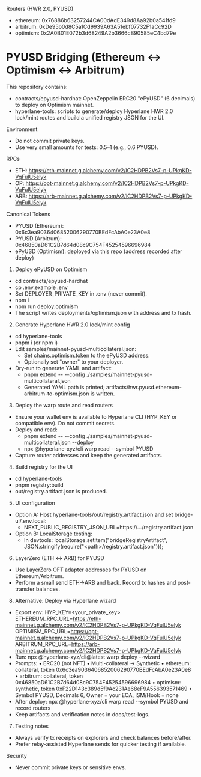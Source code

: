 Routers (HWR 2.0, PYUSD)
- ethereum: 0x76886b63257244CA00dAdE349d8Aa92b0a541fd9
- arbitrum: 0xDe95b0d8C5a1Cd9939A63A51ebf07732F1aCc92D
- optimism: 0x2A0B01E072b3d68249A2b3666cB90585eC4bd79e


# PYUSD Bridging (Ethereum ↔ Optimism ↔ Arbitrum)

This repository contains:
- contracts/epyusd-hardhat: OpenZeppelin ERC20 "ePyUSD" (6 decimals) to deploy on Optimism mainnet.
- hyperlane-tools: scripts to generate/deploy Hyperlane HWR 2.0 lock/mint routes and build a unified registry JSON for the UI.

Environment
- Do not commit private keys.
- Use very small amounts for tests: $0.5–$1 (e.g., 0.6 PYUSD).

RPCs
- ETH: https://eth-mainnet.g.alchemy.com/v2/lC2HDPB2Vs7-p-UPkgKD-VqFulU5elyk
- OP:  https://opt-mainnet.g.alchemy.com/v2/lC2HDPB2Vs7-p-UPkgKD-VqFulU5elyk
- ARB: https://arb-mainnet.g.alchemy.com/v2/lC2HDPB2Vs7-p-UPkgKD-VqFulU5elyk

Canonical Tokens
- PYUSD (Ethereum): 0x6c3ea9036406852006290770BEdFcAbA0e23A0e8
- PYUSD (Arbitrum): 0x46850aD61C2B7d64d08c9C754F45254596696984
- ePyUSD (Optimism): deployed via this repo (address recorded after deploy)

1) Deploy ePyUSD on Optimism
- cd contracts/epyusd-hardhat
- cp .env.example .env
- Set DEPLOYER_PRIVATE_KEY in .env (never commit).
- npm i
- npm run deploy:optimism
- The script writes deployments/optimism.json with address and tx hash.

2) Generate Hyperlane HWR 2.0 lock/mint config
- cd hyperlane-tools
- pnpm i (or npm i)
- Edit samples/mainnet-pyusd-multicollateral.json:
  - Set chains.optimism.token to the ePyUSD address.
  - Optionally set "owner" to your deployer.
- Dry-run to generate YAML and artifact:
  - pnpm extend -- --config ./samples/mainnet-pyusd-multicollateral.json
  - Generated YAML path is printed; artifacts/hwr.pyusd.ethereum-arbitrum-to-optimism.json is written.

3) Deploy the warp route and read routers
- Ensure your wallet env is available to Hyperlane CLI (HYP_KEY or compatible env). Do not commit secrets.
- Deploy and read:
  - pnpm extend -- --config ./samples/mainnet-pyusd-multicollateral.json --deploy
  - npx @hyperlane-xyz/cli warp read --symbol PYUSD
- Capture router addresses and keep the generated artifacts.

4) Build registry for the UI
- cd hyperlane-tools
- pnpm registry:build
- out/registry.artifact.json is produced.

5) UI configuration
- Option A: Host hyperlane-tools/out/registry.artifact.json and set bridge-ui/.env.local:
  - NEXT_PUBLIC_REGISTRY_JSON_URL=https://.../registry.artifact.json
- Option B: LocalStorage testing:
  - In devtools: localStorage.setItem("bridgeRegistryArtifact", JSON.stringify(require("&lt;path&gt;/registry.artifact.json")));

6) LayerZero (ETH ↔ ARB) for PYUSD
- Use LayerZero OFT adapter addresses for PYUSD on Ethereum/Arbitrum.
- Perform a small send ETH→ARB and back. Record tx hashes and post-transfer balances.
8) Alternative: Deploy via Hyperlane wizard
- Export env:
  HYP_KEY=&lt;your_private_key&gt;
  ETHEREUM_RPC_URL=https://eth-mainnet.g.alchemy.com/v2/lC2HDPB2Vs7-p-UPkgKD-VqFulU5elyk
  OPTIMISM_RPC_URL=https://opt-mainnet.g.alchemy.com/v2/lC2HDPB2Vs7-p-UPkgKD-VqFulU5elyk
  ARBITRUM_RPC_URL=https://arb-mainnet.g.alchemy.com/v2/lC2HDPB2Vs7-p-UPkgKD-VqFulU5elyk
- Run: npx @hyperlane-xyz/cli@latest warp deploy --wizard
- Prompts:
  • ERC20 (not NFT)
  • Multi-collateral → Synthetic
  • ethereum: collateral, token 0x6c3ea9036406852006290770BEdFcAbA0e23A0e8
  • arbitrum: collateral, token 0x46850aD61C2B7d64d08c9C754F45254596696984
  • optimism: synthetic, token 0xF22D143c389d5f9Ac231Ae68eF9A556393571469
  • Symbol PYUSD, Decimals 6, Owner = your EOA, ISM/Hook = none
- After deploy: npx @hyperlane-xyz/cli warp read --symbol PYUSD and record routers
- Keep artifacts and verification notes in docs/test-logs.

7) Testing notes
- Always verify tx receipts on explorers and check balances before/after.
- Prefer relay-assisted Hyperlane sends for quicker testing if available.

Security
- Never commit private keys or sensitive envs.
